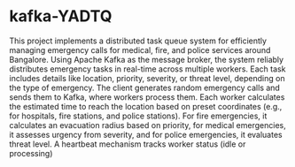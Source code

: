 # kafka-YADTQ
This project implements a distributed task queue system for efficiently managing emergency calls for medical, fire, and police services around Bangalore. Using Apache Kafka as the message broker, the system reliably distributes emergency tasks in real-time across multiple workers. Each task includes details like location, priority, severity, or threat level, depending on the type of emergency. The client generates random emergency calls and sends them to Kafka, where workers process them. Each worker calculates the estimated time to reach the location based on preset coordinates (e.g., for hospitals, fire stations, and police stations). For fire emergencies, it calculates an evacuation radius based on priority, for medical emergencies, it assesses urgency from severity, and for police emergencies, it evaluates threat level. A heartbeat mechanism tracks worker status (idle or processing)
